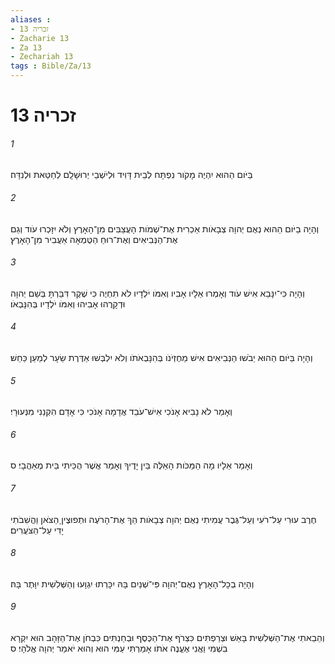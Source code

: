 ```yaml
---
aliases : 
- זכריה 13
- Zacharie 13
- Za 13
- Zechariah 13
tags : Bible/Za/13
---
```


# זכריה 13

###### 1
בַּיֹּום הַהוּא יִהְיֶה מָקֹור נִפְתָּח לְבֵית דָּוִיד וּלְיֹשְׁבֵי יְרוּשָׁלִָם לְחַטַּאת וּלְנִדָּה׃
###### 2
וְהָיָה בַיֹּום הַהוּא נְאֻם יְהוָה צְבָאֹות אַכְרִית אֶת־שְׁמֹות הָעֲצַבִּים מִן־הָאָרֶץ וְלֹא יִזָּכְרוּ עֹוד וְגַם אֶת־הַנְּבִיאִים וְאֶת־רוּחַ הַטֻּמְאָה אַעֲבִיר מִן־הָאָרֶץ׃
###### 3
וְהָיָה כִּי־יִנָּבֵא אִישׁ עֹוד וְאָמְרוּ אֵלָיו אָבִיו וְאִמֹּו יֹלְדָיו לֹא תִחְיֶה כִּי שֶׁקֶר דִּבַּרְתָּ בְּשֵׁם יְהוָה וּדְקָרֻהוּ אָבִיהוּ וְאִמֹּו יֹלְדָיו בְּהִנָּבְאֹו׃
###### 4
וְהָיָה בַּיֹּום הַהוּא יֵבֹשׁוּ הַנְּבִיאִים אִישׁ מֵחֶזְיֹנֹו בְּהִנָּבְאֹתֹו וְלֹא יִלְבְּשׁוּ אַדֶּרֶת שֵׂעָר לְמַעַן כַּחֵשׁ׃
###### 5
וְאָמַר לֹא נָבִיא אָנֹכִי אִישׁ־עֹבֵד אֲדָמָה אָנֹכִי כִּי אָדָם הִקְנַנִי מִנְּעוּרָי׃
###### 6
וְאָמַר אֵלָיו מָה הַמַּכֹּות הָאֵלֶּה בֵּין יָדֶיךָ וְאָמַר אֲשֶׁר הֻכֵּיתִי בֵּית מְאַהֲבָי׃ ס
###### 7
חֶרֶב עוּרִי עַל־רֹעִי וְעַל־גֶּבֶר עֲמִיתִי נְאֻם יְהוָה צְבָאֹות הַךְ אֶת־הָרֹעֶה וּתְפוּצֶיןָ הַצֹּאן וַהֲשִׁבֹתִי יָדִי עַל־הַצֹּעֲרִים׃
###### 8
וְהָיָה בְכָל־הָאָרֶץ נְאֻם־יְהוָה פִּי־שְׁנַיִם בָּהּ יִכָּרְתוּ יִגְוָעוּ וְהַשְּׁלִשִׁית יִוָּתֶר בָּהּ׃
###### 9
וְהֵבֵאתִי אֶת־הַשְּׁלִשִׁית בָּאֵשׁ וּצְרַפְתִּים כִּצְרֹף אֶת־הַכֶּסֶף וּבְחַנְתִּים כִּבְחֹן אֶת־הַזָּהָב הוּא יִקְרָא בִשְׁמִי וַאֲנִי אֶעֱנֶה אֹתֹו אָמַרְתִּי עַמִּי הוּא וְהוּא יֹאמַר יְהוָה אֱלֹהָי׃ ס

